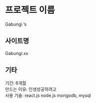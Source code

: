 # 프로젝트 이름
Gabungi ’s 
## 사이트명
Gabungi.xx
## 기타
기간: 6개월  
만드는 이유: 인생성공하려고  
사용 기술: react.js node.js mongodb, mysql  	
